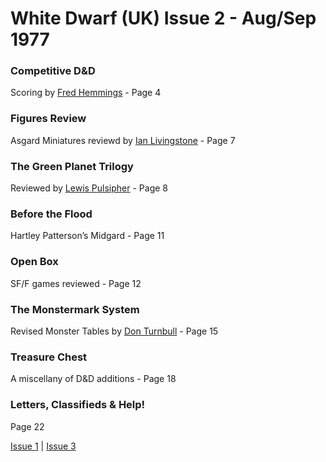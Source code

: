 # White Dwarf (UK) Issue 2 - Aug/Sep 1977

### Competitive D&D
Scoring by [Fred Hemmings](/authors/hemmings-f.md) - Page 4

### Figures Review
Asgard Miniatures reviewd by [Ian Livingstone](/authors/livingstone-i.md) - Page 7

### The Green Planet Trilogy
Reviewed by [Lewis Pulsipher](/authors/pulsipher-l.md) - Page 8

### Before the Flood
Hartley Patterson’s Midgard - Page 11

### Open Box
SF/F games reviewed - Page 12

### The Monstermark System
Revised Monster Tables by [Don Turnbull](/authors/turnball-d.md) - Page 15

### Treasure Chest
A miscellany of D&D additions - Page 18

### Letters, Classifieds & Help!
Page 22

[Issue 1](/wd-uk/wd-uk-001-1977-06.md) | [Issue 3](/wd-uk/wd-uk-003-1977-10.md)